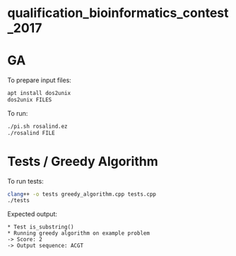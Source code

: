 # qualification_bioinformatics_contest_2017

# GA
To prepare input files:
```bash
apt install dos2unix
dos2unix FILES
```

To run:
```bash
./pi.sh rosalind.ez
./rosalind FILE
```

# Tests / Greedy Algorithm
To run tests:
```bash
clang++ -o tests greedy_algorithm.cpp tests.cpp
./tests
```

Expected output:
```
* Test is_substring()
* Running greedy algorithm on example problem
-> Score: 2
-> Output sequence: ACGT
```
